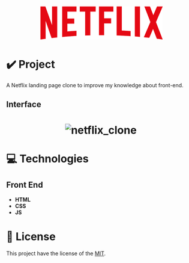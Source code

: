 <h1 align="center">
<img alt="netflix_logo" title="netflix_logo" src="./images/logo.png">
</h1>

# ✔️ Project
A Netflix landing page clone to improve my knowledge about front-end.

## Interface 
<h1 align="center">
    <img alt="netflix_clone" title="netflix_interface" src="github/netflix_interface.gif">
</h1>

# 💻 Technologies
## Front End
- **HTML**
- **CSS**
- **JS**

# 📝 License
This project have the license of the [MIT](./LICENSE).